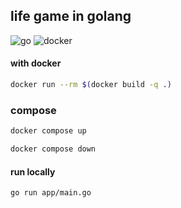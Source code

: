 ## life game in golang

![go](https://img.shields.io/badge/go-222?style=for-the-badge&logo=go)
![docker](https://img.shields.io/badge/docker-222?style=for-the-badge&logo=docker)

#### with docker

``` sh
docker run --rm $(docker build -q .)
```

### compose

``` sh
docker compose up
```

``` sh
docker compose down
```

#### run locally

``` sh
go run app/main.go
```
